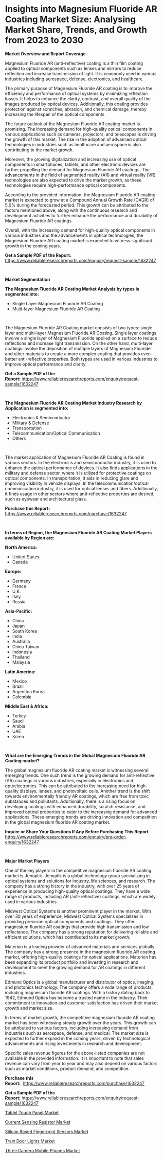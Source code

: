 <p><h1>Insights into Magnesium Fluoride AR Coating Market Size: Analysing Market Share, Trends, and Growth from 2023 to 2030</h1></p><p><strong>Market Overview and Report Coverage</strong></p>
<p><p>Magnesium Fluoride AR (anti-reflective) coating is a thin film coating applied to optical components such as lenses and mirrors to reduce reflection and increase transmission of light. It is commonly used in various industries including aerospace, defense, electronics, and healthcare. </p><p>The primary purpose of Magnesium Fluoride AR coating is to improve the efficiency and performance of optical systems by minimizing reflection losses. It helps to enhance the clarity, contrast, and overall quality of the images produced by optical devices. Additionally, this coating provides protection against scratches, abrasion, and chemical damage, thereby increasing the lifespan of the optical components.</p><p>The future outlook of the Magnesium Fluoride AR coating market is promising. The increasing demand for high-quality optical components in various applications such as cameras, projectors, and telescopes is driving the growth of this market. The rise in the adoption of advanced optical technologies in industries such as healthcare and aerospace is also contributing to the market growth.</p><p>Moreover, the growing digitalization and increasing use of optical components in smartphones, tablets, and other electronic devices are further propelling the demand for Magnesium Fluoride AR coatings. The advancements in the field of augmented reality (AR) and virtual reality (VR) technologies are also expected to drive the market growth, as these technologies require high-performance optical components.</p><p>According to the provided information, the Magnesium Fluoride AR coating market is expected to grow at a Compound Annual Growth Rate (CAGR) of 5.6% during the forecasted period. This growth can be attributed to the factors mentioned above, along with the continuous research and development activities to further enhance the performance and durability of Magnesium Fluoride AR coatings.</p><p>Overall, with the increasing demand for high-quality optical components in various industries and the advancements in optical technologies, the Magnesium Fluoride AR coating market is expected to witness significant growth in the coming years.</p></p>
<p><strong>Get a Sample PDF of the Report:</strong> <a href="https://www.reliableresearchreports.com/enquiry/request-sample/1632247">https://www.reliableresearchreports.com/enquiry/request-sample/1632247</a></p>
<p>&nbsp;</p>
<p><strong>Market Segmentation</strong></p>
<p><strong>The Magnesium Fluoride AR Coating Market Analysis by types is segmented into:</strong></p>
<p><ul><li>Single Layer Magnesium Fluoride AR Coating</li><li>Multi-layer Magnesium Fluoride AR Coating</li></ul></p>
<p>&nbsp;</p>
<p><p>The Magnesium Fluoride AR Coating market consists of two types: single layer and multi-layer Magnesium Fluoride AR Coating. Single layer coatings involve a single layer of Magnesium Fluoride applied on a surface to reduce reflections and increase light transmission. On the other hand, multi-layer coatings involve the deposition of multiple layers of Magnesium Fluoride and other materials to create a more complex coating that provides even better anti-reflective properties. Both types are used in various industries to improve optical performance and clarity.</p></p>
<p><strong>Get a Sample PDF of the Report:</strong>&nbsp;<a href="https://www.reliableresearchreports.com/enquiry/request-sample/1632247">https://www.reliableresearchreports.com/enquiry/request-sample/1632247</a></p>
<p>&nbsp;</p>
<p><strong>The Magnesium Fluoride AR Coating Market Industry Research by Application is segmented into:</strong></p>
<p><ul><li>Electronics & Semiconductor</li><li>Military & Defense</li><li>Transportation</li><li>Telecommunication/Optical Communication</li><li>Others</li></ul></p>
<p>&nbsp;</p>
<p><p>The market application of Magnesium Fluoride AR Coating is found in various sectors. In the electronics and semiconductor industry, it is used to enhance the optical performance of devices. It also finds applications in the military and defense sector, where it is utilized for protective coatings on optical components. In transportation, it aids in reducing glare and improving visibility in vehicle displays. In the telecommunication/optical communication industry, it is used for optical lenses and fibers. Additionally, it finds usage in other sectors where anti-reflective properties are desired, such as eyewear and architectural glass.</p></p>
<p><strong>Purchase this Report:</strong>&nbsp; <a href="https://www.reliableresearchreports.com/purchase/1632247">https://www.reliableresearchreports.com/purchase/1632247</a></p>
<p>&nbsp;</p>
<p><strong>In terms of Region, the Magnesium Fluoride AR Coating Market Players available by Region are:</strong></p>
<p>
    <p> <strong> North America: </strong>
        <ul>
            <li>United States</li>
            <li>Canada</li>
        </ul>
        </p> 
    <p> <strong> Europe: </strong>
        <ul>
            <li>Germany</li>
            <li>France</li>
            <li>U.K.</li>
            <li>Italy</li>
            <li>Russia</li>
        </ul>
        </p> 
    <p> <strong> Asia-Pacific: </strong>
        <ul>
            <li>China</li>
            <li>Japan</li>
            <li>South Korea</li>
            <li>India</li>
            <li>Australia</li>
            <li>China Taiwan</li>
            <li>Indonesia</li>
            <li>Thailand</li>
            <li>Malaysia</li>
        </ul>
        </p> 
    <p> <strong> Latin America: </strong>
        <ul>
            <li>Mexico</li>
            <li>Brazil</li>
            <li>Argentina Korea</li>
            <li>Colombia</li>
        </ul>
        </p> 
    <p> <strong> Middle East & Africa: </strong>
        <ul>
            <li>Turkey</li>
            <li>Saudi</li>
            <li>Arabia</li>
            <li>UAE</li>
            <li>Korea</li>
        </ul>
    </p>
    </p>
<p>&nbsp;</p>
<p><strong>What are the Emerging Trends in the Global Magnesium Fluoride AR Coating market?</strong></p>
<p><p>The global magnesium fluoride AR coating market is witnessing several emerging trends. One such trend is the growing demand for anti-reflective (AR) coatings in various industries, especially in electronics and optoelectronics. This can be attributed to the increasing need for high-quality displays, lenses, and photovoltaic cells. Another trend is the shift towards environmentally friendly AR coatings, which are free from toxic substances and pollutants. Additionally, there is a rising focus on developing coatings with enhanced durability, scratch resistance, and improved optical properties to cater to the increasing demand for advanced applications. These emerging trends are driving innovation and competition in the global magnesium fluoride AR coating market.</p></p>
<p><strong>Inquire or Share Your Questions If Any Before Purchasing This Report</strong>- <a href="https://www.reliableresearchreports.com/enquiry/pre-order-enquiry/1632247">https://www.reliableresearchreports.com/enquiry/pre-order-enquiry/1632247</a></p>
<p>&nbsp;</p>
<p><strong>Major Market Players</strong></p>
<p><p>One of the key players in the competitive magnesium fluoride AR coating market is Jenoptik. Jenoptik is a global technology group specializing in optical systems and solutions for industry, life sciences, and research. The company has a strong history in the industry, with over 25 years of experience in producing high-quality optical coatings. They have a wide range of products, including AR (anti-reflective) coatings, which are widely used in various industries.</p><p>Midwest Optical Systems is another prominent player in the market. With over 30 years of experience, Midwest Optical Systems specializes in providing precision optical components and coatings. They offer magnesium fluoride AR coatings that provide high transmission and low reflectance. The company has a strong reputation for delivering reliable and efficient solutions, which has contributed to its market growth.</p><p>Materion is a leading provider of advanced materials and services globally. The company has a strong presence in the magnesium fluoride AR coating market, offering high-quality coatings for optical applications. Materion has been expanding its product portfolio and investing in research and development to meet the growing demand for AR coatings in different industries.</p><p>Edmund Optics is a global manufacturer and distributor of optics, imaging, and photonics technology. The company offers a wide range of products, including magnesium fluoride AR coatings. With a history dating back to 1942, Edmund Optics has become a trusted name in the industry. Their commitment to innovation and customer satisfaction has driven their market growth and market size.</p><p>In terms of market growth, the competitive magnesium fluoride AR coating market has been witnessing steady growth over the years. This growth can be attributed to various factors, including increasing demand from industries such as aerospace, defense, and medical. The market size is expected to further expand in the coming years, driven by technological advancements and rising investments in research and development.</p><p>Specific sales revenue figures for the above-listed companies are not available in the provided information. It is important to note that sales revenue can vary from year to year and may also depend on various factors such as market conditions, product demand, and competition.</p></p>
<p><strong>Purchase this Report:</strong>&nbsp;&nbsp;<a href="https://www.reliableresearchreports.com/purchase/1632247">https://www.reliableresearchreports.com/purchase/1632247</a></p>
<p></p>
<p><strong>Get a Sample PDF of the Report:</strong>&nbsp;<a href="https://www.reliableresearchreports.com/enquiry/request-sample/1632247">https://www.reliableresearchreports.com/enquiry/request-sample/1632247</a></p>
<p><p><a href="https://www.linkedin.com/pulse/tablet-touch-panel-market-size-2023-2030-global-industrial-j1caf/">Tablet Touch Panel Market</a></p><p><a href="https://www.linkedin.com/pulse/current-sensing-resistor-market-research-report-unlocks-c6vgf/">Current Sensing Resistor Market</a></p><p><a href="https://medium.com/@katlynbauch/silicon-based-fingerprint-sensors-market-report-reveals-the-latest-trends-and-growth-opportunities-7c2986bda0c6">Silicon Based Fingerprint Sensors Market</a></p><p><a href="https://github.com/dringals/Market-Research-Report-List-1/blob/main/train-door-lights-market.md">Train Door Lights Market</a></p><p><a href="https://medium.com/@markuspagac2023/three-camera-mobile-phones-market-trends-and-market-analysis-forecasted-for-period-2023-2030-9276fc308e93">Three Camera Mobile Phones Market</a></p></p>
